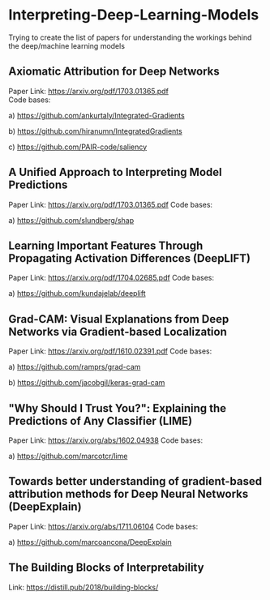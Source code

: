 # Interpreting-Deep-Learning-Models
Trying to create the list of papers for understanding the workings behind the deep/machine learning models


## Axiomatic Attribution for Deep Networks
Paper Link: https://arxiv.org/pdf/1703.01365.pdf        
Code bases:

a) https://github.com/ankurtaly/Integrated-Gradients

b) https://github.com/hiranumn/IntegratedGradients

c) https://github.com/PAIR-code/saliency

## A Unified Approach to Interpreting Model Predictions
Paper Link: https://arxiv.org/pdf/1703.01365.pdf
Code bases:

a) https://github.com/slundberg/shap

## Learning Important Features Through Propagating Activation Differences (DeepLIFT)
Paper Link: https://arxiv.org/pdf/1704.02685.pdf
Code bases:

a) https://github.com/kundajelab/deeplift

## Grad-CAM: Visual Explanations from Deep Networks via Gradient-based Localization
Paper Link: https://arxiv.org/pdf/1610.02391.pdf
Code bases:

a) https://github.com/ramprs/grad-cam

b) https://github.com/jacobgil/keras-grad-cam

## "Why Should I Trust You?": Explaining the Predictions of Any Classifier (LIME)
Paper Link: https://arxiv.org/abs/1602.04938
Code bases:

a) https://github.com/marcotcr/lime

## Towards better understanding of gradient-based attribution methods for Deep Neural Networks (DeepExplain)
Paper Link: https://arxiv.org/abs/1711.06104
Code bases:

a) https://github.com/marcoancona/DeepExplain

## The Building Blocks of Interpretability

Link: https://distill.pub/2018/building-blocks/
